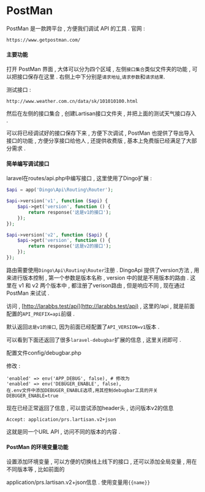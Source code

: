 # PostMan

PostMan 是一款跨平台 , 方便我们调试 API 的工具 . 官网 :

```
https://www.getpostman.com/
```

#### 主要功能

打开 PostMan 界面 , 大体可以分为四个区域 , 左侧`接口集合`类似文件夹的功能 , 可以把接口保存在这里 . 右侧上中下分别是`请求地址`,`请求参数`和`请求结果`.

测试接口 :

```
http://www.weather.com.cn/data/sk/101010100.html
```

然后在左侧的接口集合 , 创建Lartisan接口文件夹 , 并把上面的测试天气接口存入 .

可以将已经调试好的接口保存下来 , 方便下次调试 , PostMan 也提供了导出导入接口的功能 , 方便分享接口给他人 , 还提供收费版 , 基本上免费版已经满足了大部分需求 .

#### 简单编写调试接口

laravel在routes/api.php中编写接口 , 这里使用了Dingo扩展 :

```php
$api = app('Dingo\Api\Routing\Router');

$api->version('v1', function ($api) {
    $api->get('version', function () {
        return response('这是v1的接口');
    });
});

$api->version('v2', function ($api) {
    $api->get('version', function () {
        return response('这是v2的接口');
    });
});
```

路由需要使用`Dingo\Api\Routing\Router`注册 . DingoApi 提供了version方法 , 用来进行版本控制 , 第一个参数是版本名称 , version 中的就是不用版本的路由 . 这里在 v1 和 v2 两个版本中 , 都注册了verison路由 , 但是响应不同 , 现在通过 PostMan 来试试 .

访问 , [http://larabbs.test/api](http://larabbs.test/api) , 这里的/api , 就是前面配置的`API_PREFIX=api`前缀 .

默认返回`这是v1的接口`, 因为前面已经配置了`API_VERSION=v1`版本 .

可以看到下面还返回了很多`laravel-debugbar`扩展的信息 , 这里关闭即可 .

配置文件config/debugbar.php

修改 :

```
'enabled' => env('APP_DEBUG', false), # 修改为
'enabled' => env('DEBUGER_ENABLE', false),
在.env文件中添加DEBUGER_ENABLE选项,用其控制debugbar工具的开关
DEBUGER_ENABLE=true
```

现在已经正常返回了信息 , 可以尝试添加header头 , 访问版本v2的信息

```
Accept: application/prs.lartisan.v2+json
```

这就是同一个URL API , 访问不同的版本的内容 .

#### PostMan 的环境变量功能

设置添加环境变量 , 可以方便的切换线上线下的接口 , 还可以添加全局变量 , 用在不同版本等 , 比如前面的

application/prs.lartisan.v2+json信息 . 使用变量用`{{name}}`



